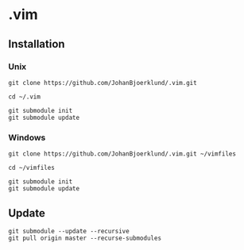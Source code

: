 # .vim

## Installation

### Unix
```
git clone https://github.com/JohanBjoerklund/.vim.git

cd ~/.vim

git submodule init
git submodule update
```

### Windows
```
git clone https://github.com/JohanBjoerklund/.vim.git ~/vimfiles

cd ~/vimfiles

git submodule init
git submodule update
```

## Update
```
git submodule --update --recursive
git pull origin master --recurse-submodules
```
